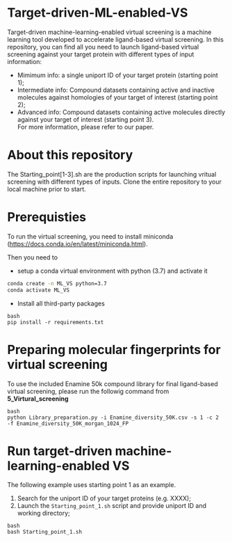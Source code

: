 # Target-driven-ML-enabled-VS
Target-driven machine-learning-enabled virtual screening is a machine learning tool developed to accelerate ligand-based virtual screening. In this repository, you can find all you need to launch ligand-based virtual screening against your target protein with different types of input information:
- Mimimum info: a single uniport ID of your target protein (starting point 1); 
- Intermediate info: Compound datasets containing active and inactive molecules against homologies of your target of interest (starting point 2);
- Advanced info: Compound datasets containing active molecules directly against your target of interest (starting point 3).    
For more information, please refer to our paper.

# About this repository
The Starting_point[1-3].sh are the production scripts for launching vritual screening with different types of inputs. Clone the entire repository to your local machine prior to start.

# Prerequisties
To run the virtual screening, you need to install miniconda (https://docs.conda.io/en/latest/miniconda.html).

Then you need to 
- setup a conda virtual environment with python (3.7) and activate it
```bash
conda create -n ML_VS python=3.7
conda activate ML_VS
```
- Install all third-party packages 
```
bash
pip install -r requirements.txt
```

# Preparing molecular fingerprints for virtual screening
To use the included Enamine 50k compound library for final ligand-based virtual screening, please run the followig command from **5_Virtural_screening**
```
bash
python Library_preparation.py -i Enamine_diversity_50K.csv -s 1 -c 2  -f Enamine_diversity_50K_morgan_1024_FP
```

# Run target-driven machine-learning-enabled VS
The following example uses starting point 1 as an example.
1. Search for the uniport ID of your target proteins (e.g. XXXX);
2. Launch the ```Starting_point_1.sh``` script and provide uniport ID and working directory;
```
bash
bash Starting_point_1.sh
```
